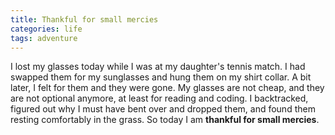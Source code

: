 ```yaml
---
title: Thankful for small mercies
categories: life
tags: adventure
---
```


I lost my glasses today while I was at my daughter's tennis match. I had swapped them for my sunglasses and hung them on my shirt collar. A bit later, I felt for them and they were gone. My glasses are not cheap, and they are not optional anymore, at least for reading and coding. I backtracked, figured out why I must have bent over and dropped them, and found them resting comfortably in the grass. So today I am **thankful for small mercies**.

